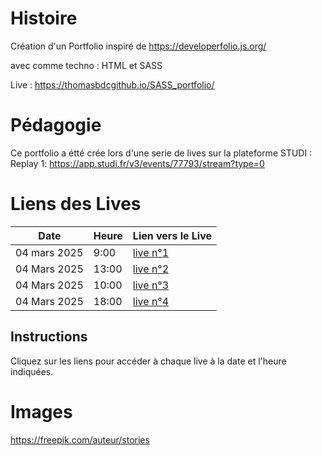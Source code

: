 # Histoire

Création d'un Portfolio inspiré de https://developerfolio.js.org/

avec comme techno : HTML et SASS

Live : https://thomasbdcgithub.io/SASS_portfolio/

# Pédagogie 

Ce portfolio a étté crée lors d'une serie de lives sur la plateforme STUDI :
Replay 1: https://app.studi.fr/v3/events/77793/stream?type=0

# Liens des Lives  

| Date          | Heure    | Lien vers le Live                   |  
|------------   |--------- |-------------------------------------|  
| 04 mars 2025  | 9:00   | [live n°1 ](https://app.studi.fr/v3/events/77793/stream?type=0) |  
| 04 Mars 2025  | 13:00  | [live n°2](https://app.studi.fr/v3/events/78064/stream?type=0)        |  
| 04 Mars 2025  | 10:00  | [live n°3](https://example.com/live3)              |  
| 04 Mars 2025 | 18:00   | [live n°4](https://example.com/live4)    |  

## Instructions  

Cliquez sur les liens pour accéder à chaque live à la date et l'heure indiquées.   

# Images 
https://freepik.com/auteur/stories